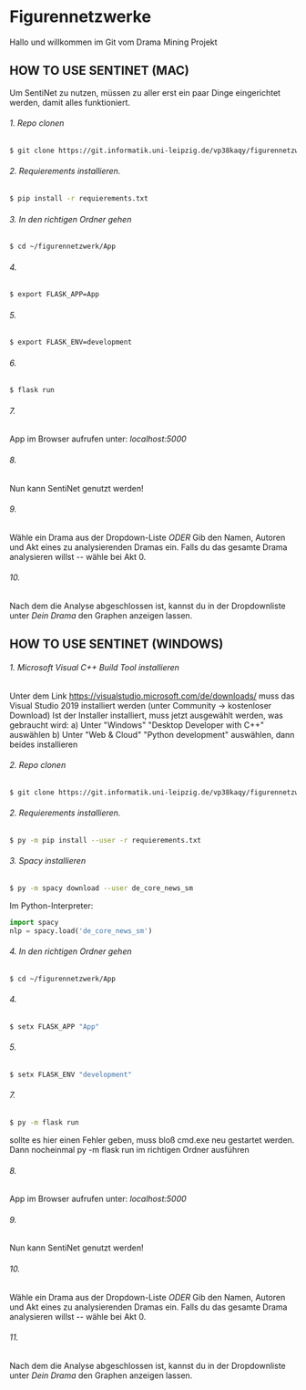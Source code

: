 # Figurennetzwerke 

Hallo und willkommen im Git vom Drama Mining Projekt

## HOW TO USE SENTINET (MAC)
Um SentiNet zu nutzen, müssen zu aller erst ein paar Dinge eingerichtet werden, damit alles funktioniert.
###### 1. Repo clonen
```sh
$ git clone https://git.informatik.uni-leipzig.de/vp38kaqy/figurennetzwerk.git
```
###### 2. Requierements installieren.

```sh
$ pip install -r requierements.txt
```

###### 3. In den richtigen Ordner gehen
```sh
$ cd ~/figurennetzwerk/App
```

###### 4.
```sh
$ export FLASK_APP=App
```

###### 5.
```sh
$ export FLASK_ENV=development
```
###### 6. 
```sh
$ flask run 
```

###### 7.
App im Browser aufrufen unter: *localhost:5000* 

###### 8.
Nun kann SentiNet genutzt werden!

###### 9.
Wähle ein Drama aus der Dropdown-Liste 
_ODER_
Gib den Namen, Autoren und Akt eines zu analysierenden Dramas ein.
Falls du das gesamte Drama analysieren willst -- wähle bei Akt 0.

###### 10. 
Nach dem die Analyse abgeschlossen ist, kannst du in der Dropdownliste unter *Dein Drama* den Graphen anzeigen lassen.

## HOW TO USE SENTINET (WINDOWS)
###### 1. Microsoft Visual C++ Build Tool installieren
Unter dem Link https://visualstudio.microsoft.com/de/downloads/ muss das Visual Studio 2019 installiert werden (unter Community -> kostenloser Download)
Ist der Installer installiert, muss jetzt ausgewählt werden, was gebraucht wird: 
a) Unter "Windows" "Desktop Developer with C++" auswählen
b) Unter "Web & Cloud" "Python development" auswählen, dann beides installieren 
###### 2. Repo clonen
```sh
$ git clone https://git.informatik.uni-leipzig.de/vp38kaqy/figurennetzwerk.git
```
###### 2. Requierements installieren.

```sh
$ py -m pip install --user -r requierements.txt
```
###### 3. Spacy installieren 
```sh
$ py -m spacy download --user de_core_news_sm
```

Im Python-Interpreter: 
```py
import spacy
nlp = spacy.load('de_core_news_sm')
```
###### 4. In den richtigen Ordner gehen
```sh
$ cd ~/figurennetzwerk/App
```

###### 4.
```sh
$ setx FLASK_APP "App"
```

###### 5.
```sh
$ setx FLASK_ENV "development"
```

###### 7. 
```sh
$ py -m flask run 
```
sollte es hier einen Fehler geben, muss bloß cmd.exe neu gestartet werden. Dann nocheinmal py -m flask run im richtigen Ordner ausführen


###### 8.
App im Browser aufrufen unter: *localhost:5000* 

###### 9.
Nun kann SentiNet genutzt werden!

###### 10.
Wähle ein Drama aus der Dropdown-Liste 
_ODER_
Gib den Namen, Autoren und Akt eines zu analysierenden Dramas ein.
Falls du das gesamte Drama analysieren willst -- wähle bei Akt 0.

###### 11. 
Nach dem die Analyse abgeschlossen ist, kannst du in der Dropdownliste unter *Dein Drama* den Graphen anzeigen lassen.